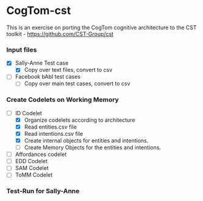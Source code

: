 # CogTom-cst
This is an exercise on porting the CogTom cognitive architecture to the CST toolkit - https://github.com/CST-Group/cst

### Input files
- [x] Sally-Anne Test case
  - [x] Copy over text files, convert to csv
- [ ] Facebook bAbI test cases
  - [ ] Copy over main test cases, convert to csv 

### Create Codelets on Working Memory
- [ ] ID Codelet  
  - [x] Organize codelets according to architecture
  - [x] Read entities.csv file
  - [x] Read intentions.csv file
  - [x] Create internal objects for entities and intentions.
  - [ ] Create Memory Objects for the entities and intentions.
- [ ] Affordances codelet
- [ ] EDD Codelet
- [ ] SAM Codelet
- [ ] ToMM Codelet

### Test-Run for Sally-Anne
